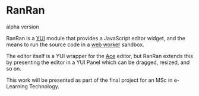 RanRan
======

alpha version

RanRan is a [YUI][] module that provides a JavaScript editor widget, and the means to run
the source code in a [web worker][] sandbox.

The editor itself is a YUI wrapper for the [Ace][] editor, but RanRan extends this
by presenting the editor in a YUI Panel which can be dragged, resized, and so on.

This work will be presented as part of the final project for an MSc in
e-Learning Technology.

[YUI]: http://yuilibrary.com/
       "Yahoo! User Interface - a JavaScript and CSS library for building richly
       interactive web applications"

[Ace]: http://ace.c9.io/
       "Ace - the high performance code editor for the Web"
       
[web worker]: http://en.wikipedia.org/wiki/Web_worker
              "A web worker is a Javascript script that runs in a separate background
              thread ..."